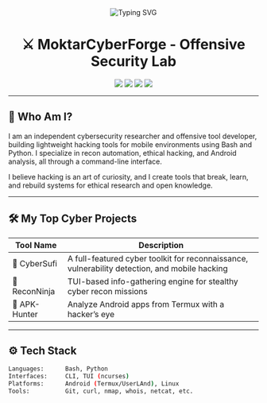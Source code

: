 <div align="center">
  <img src="https://readme-typing-svg.demolab.com?font=Fira+Code&size=24&duration=3000&pause=1000&color=36F759&center=true&width=435&lines=Cybersecurity+Researcher+%F0%9F%9B%A1%EF%B8%8F;Ethical+Hacker+and+Tool+Developer;Mobile+Pentesting+%7C+Termux+%7C+Bash+%7C+Python" alt="Typing SVG" />
</div>

<h1 align="center">⚔️ MoktarCyberForge - Offensive Security Lab</h1>

<p align="center">
  <img src="https://img.shields.io/badge/Language-Bash-blue?style=flat-square"/>
  <img src="https://img.shields.io/badge/Platform-Termux%20%7C%20Linux-green?style=flat-square"/>
  <img src="https://img.shields.io/badge/Status-Under%20Development-yellow?style=flat-square"/>
  <img src="https://img.shields.io/badge/Security-Ethical%20Hacking-red?style=flat-square"/>
</p>

---

## 🧠 Who Am I?
I am an independent cybersecurity researcher and offensive tool developer, building lightweight hacking tools for mobile environments using Bash and Python. I specialize in recon automation, ethical hacking, and Android analysis, all through a command-line interface.

I believe hacking is an art of curiosity, and I create tools that break, learn, and rebuild systems for ethical research and open knowledge.

---

## 🛠️ My Top Cyber Projects

| Tool Name     | Description |
|---------------|-------------|
| 🔮 CyberSufi | A full-featured cyber toolkit for reconnaissance, vulnerability detection, and mobile hacking |
| 🥷 ReconNinja| TUI-based info-gathering engine for stealthy cyber recon missions |
| 🐾 APK-Hunter| Analyze Android apps from Termux with a hacker’s eye |

---

## ⚙️ Tech Stack

```bash
Languages:      Bash, Python
Interfaces:     CLI, TUI (ncurses)
Platforms:      Android (Termux/UserLAnd), Linux
Tools:          Git, curl, nmap, whois, netcat, etc.
